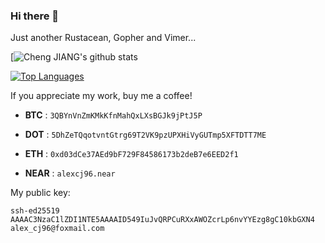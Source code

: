 ### Hi there 👋

Just another Rustacean, Gopher and Vimer...

[![Cheng JIANG's github stats](https://github-readme-stats.vercel.app/api?username=gopherj&theme=radical&show_icons=true)

[![Top Languages](https://github-readme-stats.vercel.app/api/top-langs/?username=gopherj&theme=radical&layout=compact&langs_count=6)](https://github.com/anuraghazra/github-readme-stats)


If you appreciate my work, buy me a coffee!

- **BTC**  :  `3QBYnVnZmKMkKfnMahQxLXsBGJk9jPtJ5P`

- **DOT**  :  `5DhZeTQqotvntGtrg69T2VK9pzUPXHiVyGUTmp5XFTDTT7ME`

- **ETH**  :  `0xd03dCe37AEd9bF729F84586173b2deB7e6EED2f1`

- **NEAR** :  `alexcj96.near`

My public key:

```
ssh-ed25519 AAAAC3NzaC1lZDI1NTE5AAAAID549IuJvQRPCuRXxAWOZcrLp6nvYYEzg8gC10kbGXN4 alex_cj96@foxmail.com
```
